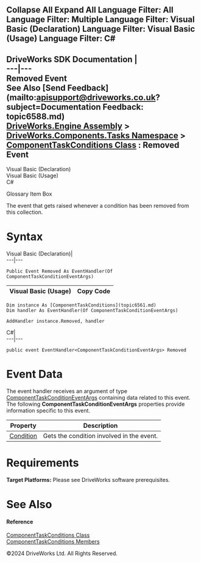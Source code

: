        

 Collapse All Expand All  Language Filter: All  Language Filter: Multiple  Language Filter: Visual Basic (Declaration) Language Filter: Visual Basic (Usage) Language Filter: C#  
---  
DriveWorks SDK Documentation  |   
---|---  
Removed Event   
See Also [Send Feedback](mailto:apisupport@driveworks.co.uk?subject=Documentation Feedback: topic6588.md)  
[DriveWorks.Engine Assembly](topic2156.md) > [DriveWorks.Components.Tasks Namespace](topic6391.md) > [ComponentTaskConditions Class](topic6561.md) : Removed Event  
---  
  
Visual Basic (Declaration)    
Visual Basic (Usage)    
C# 

Glossary Item Box

The event that gets raised whenever a condition has been removed from this collection. 

# Syntax

Visual Basic (Declaration)|   
---|---  
      
    
    Public Event Removed As EventHandler(Of ComponentTaskConditionEventArgs)  
  
Visual Basic (Usage)| Copy Code  
---|---  
      
    
    Dim instance As [ComponentTaskConditions](topic6561.md)
    Dim handler As EventHandler(Of ComponentTaskConditionEventArgs)
     
    AddHandler instance.Removed, handler  
  
C#|   
---|---  
      
    
    public event EventHandler<ComponentTaskConditionEventArgs> Removed  
  
# Event Data

The event handler receives an argument of type [ComponentTaskConditionEventArgs](topic6529.md) containing data related to this event. The following **ComponentTaskConditionEventArgs** properties provide information specific to this event.

Property| Description  
---|---  
[Condition](topic6535.md)| Gets the condition involved in the event.   
  
# Requirements

**Target Platforms:** Please see DriveWorks software prerequisites.

# See Also

#### Reference

[ComponentTaskConditions Class](topic6561.md)   
[ComponentTaskConditions Members](topic6562.md)

©2024 DriveWorks Ltd. All Rights Reserved.
